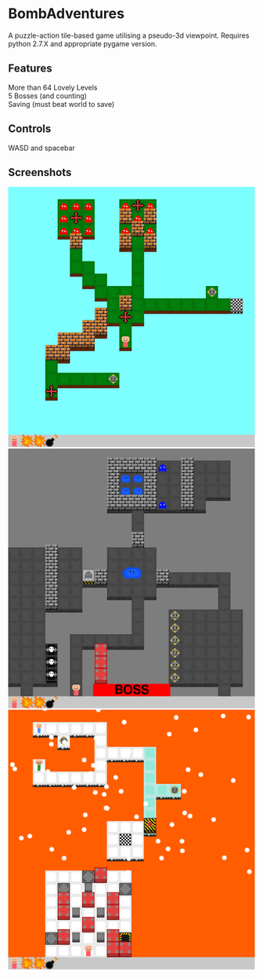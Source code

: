 # BombAdventures
A puzzle-action tile-based game utilising a pseudo-3d viewpoint. Requires python 2.7.X and appropriate pygame version.
## Features
More than 64 Lovely Levels  
5 Bosses (and counting)  
Saving (must beat world to save)
## Controls
WASD and spacebar
## Screenshots
![1](https://github.com/NoNotCar/BombAdventures/blob/master/Assets/screens/1.png "1-6")
![1](https://github.com/NoNotCar/BombAdventures/blob/master/Assets/screens/2.png "4-8")
![1](https://github.com/NoNotCar/BombAdventures/blob/master/Assets/screens/3.png "6-7")
